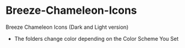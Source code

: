 # Breeze-Chameleon-Icons
Breeze Chameleon Icons (Dark and Light version)


- The folders change color depending on the Color Scheme You Set 
